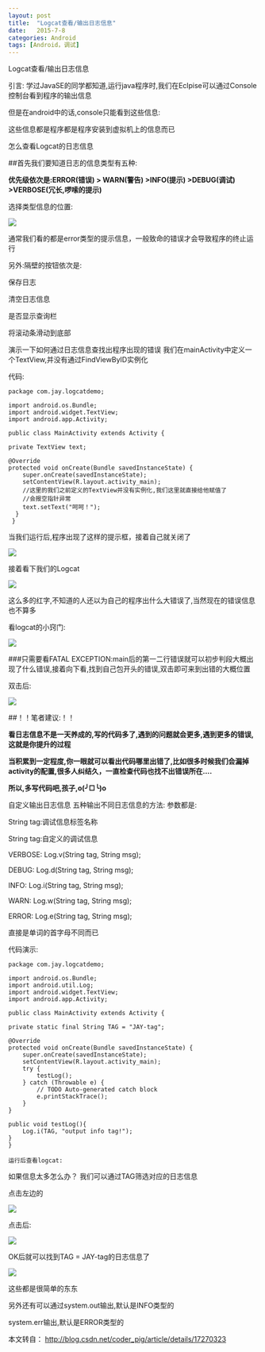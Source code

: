 ```yaml
---
layout: post
title:  "Logcat查看/输出日志信息"
date:   2015-7-8
categories: Android
tags: [Android，调试]
---
```


Logcat查看/输出日志信息

<!-- more -->

引言:
学过JavaSE的同学都知道,运行java程序时,我们在Eclpise可以通过Console控制台看到程序的输出信息

但是在android中的话,console只能看到这些信息:

这些信息都是程序都是程序安装到虚拟机上的信息而已

怎么查看Logcat的日志信息

##首先我们要知道日志的信息类型有五种:

**优先级依次是:ERROR(错误)  >  WARN(警告)  >INFO(提示)  >DEBUG(调试)  >VERBOSE(冗长,啰嗦的提示)**

 

选择类型信息的位置:

![](http://img-storage.qiniudn.com/15-7-9/45533090.jpg)

 


通常我们看的都是error类型的提示信息，一般致命的错误才会导致程序的终止运行

另外:隔壁的按钮依次是:     
  
 保存日志       
   
  清空日志信息    
  
 是否显示查询栏 

将滚动条滑动到底部   

 

 

 

演示一下如何通过日志信息查找出程序出现的错误
我们在mainActivity中定义一个TextView,并没有通过FindViewByID实例化

代码:

    package com.jay.logcatdemo;  
  
    import android.os.Bundle;  
    import android.widget.TextView;  
    import android.app.Activity;  
  
    public class MainActivity extends Activity {  
  
    private TextView text;  
      
    @Override  
    protected void onCreate(Bundle savedInstanceState) {  
        super.onCreate(savedInstanceState);  
        setContentView(R.layout.activity_main);  
        //这里的我们之前定义的TextView并没有实例化,我们这里就直接给他赋值了  
        //会报空指针异常  
        text.setText("呵呵！");  
      }  
     }  

当我们运行后,程序出现了这样的提示框，接着自己就关闭了

![](http://img-storage.qiniudn.com/15-7-9/34984344.jpg)

 

接着看下我们的Logcat

![](http://img-storage.qiniudn.com/15-7-9/13285207.jpg)

这么多的红字,不知道的人还以为自己的程序出什么大错误了,当然现在的错误信息也不算多

 

看logcat的小窍门:

![](http://img-storage.qiniudn.com/15-7-9/16304564.jpg)

###只需要看FATAL EXCEPTION:main后的第一二行错误就可以初步判段大概出现了什么错误,接着向下看,找到自己包开头的错误,双击即可来到出错的大概位置

双击后:


![](http://img-storage.qiniudn.com/15-7-9/28027385.jpg)
 

##！！笔者建议:！！

**看日志信息不是一天养成的,写的代码多了,遇到的问题就会更多,遇到更多的错误,这就是你提升的过程**

**当积累到一定程度,你一眼就可以看出代码哪里出错了,比如很多时候我们会漏掉activity的配置,很多人纠结久，一直检查代码也找不出错误所在....**

**所以,多写代码吧,孩子,o(╯□╰)o**

 

自定义输出日志信息
五种输出不同日志信息的方法:
参数都是:

String tag:调试信息标签名称

String tag:自定义的调试信息

 

VERBOSE:         Log.v(String tag, String msg);

DEBUG:              Log.d(String tag, String msg);

INFO:                   Log.i(String tag, String msg);

WARN:                Log.w(String tag, String msg);

ERROR:              Log.e(String tag, String msg);  

 

直接是单词的首字母不同而已

 

代码演示:

    package com.jay.logcatdemo;  
  
    import android.os.Bundle;  
    import android.util.Log;  
    import android.widget.TextView;  
    import android.app.Activity;  
  
    public class MainActivity extends Activity {  
  
    private static final String TAG = "JAY-tag";  
      
    @Override  
    protected void onCreate(Bundle savedInstanceState) {  
        super.onCreate(savedInstanceState);  
        setContentView(R.layout.activity_main);  
        try {  
            testLog();  
        } catch (Throwable e) {  
            // TODO Auto-generated catch block  
            e.printStackTrace();  
        }  
    }  
      
    public void testLog(){  
        Log.i(TAG, "output info tag!");  
    }  
    }  

    运行后查看logcat:



 

 

如果信息太多怎么办？
我们可以通过TAG筛选对应的日志信息

点击左边的

![](http://img-storage.qiniudn.com/15-7-9/31430155.jpg)


点击后:


![](http://img-storage.qiniudn.com/15-7-9/33156806.jpg)

 

OK后就可以找到TAG = JAY-tag的日志信息了



 ![](http://img-storage.qiniudn.com/15-7-9/63634499.jpg)

 

这些都是很简单的东东

另外还有可以通过system.out输出,默认是INFO类型的

 system.err输出,默认是ERROR类型的

 

本文转自：
<http://blog.csdn.net/coder_pig/article/details/17270323>